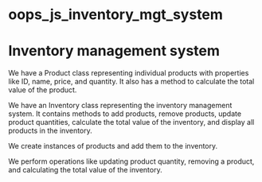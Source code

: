 # oops_js_inventory_mgt_system
#  Inventory management system
We have a Product class representing individual products with properties like ID, name, price, and quantity. It also has a method to calculate the total value of the product.

We have an Inventory class representing the inventory management system. It contains methods to add products, remove products, update product quantities, calculate the total value of the inventory, and display all products in the inventory.

We create instances of products and add them to the inventory.

We perform operations like updating product quantity, removing a product, and calculating the total value of the inventory.
